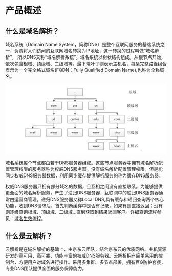 # **产品概述**

## **什么是域名解析？**

域名系统（Domain Name System，简称DNS）是整个互联网服务的基础系统之一，负责将人们访问的互联网域名转换为IP地址，这一转换的过程叫做“域名解析”， 所以DNS又称“域名解析系统”。域名系统以树状结构组成，从根节点开始，依次包含根域、顶级域、二级域等，最下端叶子则表示主机名，每条完整路径组合表示为一个完全格式域名(FQDN：Fully Qualified Domain Name),也称为全称域名。

![img](https://github.com/jdcloudcom/cn/blob/edit/image/dns-img/product-describe.png)

域名系统每个节点都由若干DNS服务器组成。这些节点服务器中拥有域名解析配置管理权限的服务器称为权威DNS服务器。没有域名解析配置管理权限，但是能同步权威DNS服务器数据，利用同步缓存提供解析服务的称为缓存DNS服务器。

权威DNS服务器只拥有部分域名的数据，且互相之间没有直接联系。为能够提供更全面的域名解析服务，产生了递归DNS服务器，互联网中的递归DNS服务器通常由运营商管理。递归DNS服务器又称Local DNS,具有缓存和递归查询两个核心功能，收到DNS请求后，首先判断缓存中是否有记录，如果有则直接返回；没有则逐级查询根域、顶级域、二级域…直到获取到结果返回客户。详细查询流程参见：[域名生效流程](../../FAQ/Domain-Effect1.md)。

## **什么是云解析？**

云解析是在域名解析的基础上，由京东云团队，结合京东云的优质网络、主机资源研发的高可用、高可靠、功能丰富的权威DNS服务器。云解析拥有简单易用的控制台，方便用户对域名进行操作。采用多集群、多节点部署，拥有百G防护套餐，专业DNS团队提供全面的服务保障能力。
